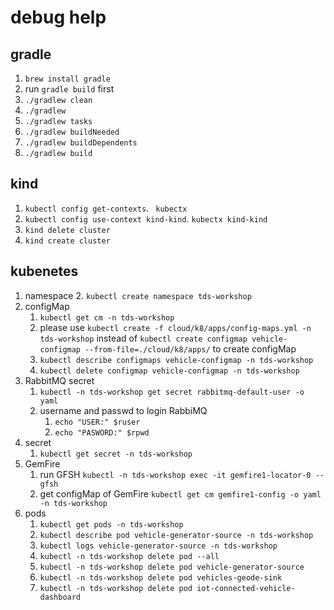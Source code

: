 # debug help

## gradle
1. `brew install gradle`
1.  run `gradle build` first
1. `./gradlew clean`
1. `./gradlew`
1. `./gradlew tasks`
1. `./gradlew buildNeeded`
1. `./gradlew buildDependents`
1. `./gradlew build`

## kind

1. `kubectl config get-contexts`.    ` kubectx`
1. `kubectl config use-context kind-kind`.   `kubectx kind-kind`
1. `kind delete cluster`
1. `kind create cluster` 

## kubenetes 
1. namespace
    2. `kubectl create namespace tds-workshop`
1. configMap
    1. `kubectl get cm -n tds-workshop`
    1. please use `kubectl create -f cloud/k8/apps/config-maps.yml -n tds-workshop` instead of `kubectl create configmap vehicle-configmap --from-file=./cloud/k8/apps/` to create configMap
    1. `kubectl describe configmaps vehicle-configmap -n tds-workshop`
    1. `kubectl delete configmap vehicle-configmap -n tds-workshop`
1. RabbitMQ secret
   1. `kubectl -n tds-workshop get secret rabbitmq-default-user -o yaml`
   1. username and passwd to login RabbiMQ
      1. `echo "USER:" $ruser`
      1. `echo "PASWORD:" $rpwd`
1. secret
    1. `kubectl get secret -n tds-workshop`
1. GemFire
    1. run GFSH `kubectl -n tds-workshop exec -it gemfire1-locator-0 -- gfsh`
    1. get configMap of GemFire `kubectl get cm gemfire1-config -o yaml -n tds-workshop`
1. pods
   1. `kubectl get pods -n tds-workshop`
   1. `kubectl describe pod vehicle-generator-source -n tds-workshop`
   1. `kubectl logs vehicle-generator-source -n tds-workshop`
   1. `kubectl -n tds-workshop delete pod --all`
   1. `kubectl -n tds-workshop delete pod vehicle-generator-source`
   1. `kubectl -n tds-workshop delete pod vehicles-geode-sink`
   1. `kubectl -n tds-workshop delete pod iot-connected-vehicle-dashboard`